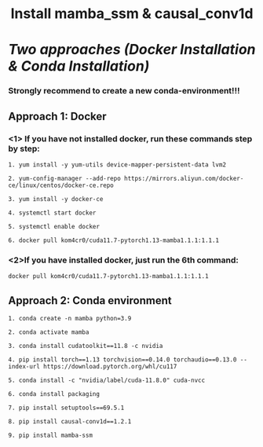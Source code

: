<h1 align='center'>Install mamba_ssm & causal_conv1d</h1>

# ___Two approaches (Docker Installation & Conda Installation)___
### Strongly recommend to create a new conda-environment!!!

## Approach 1: Docker

### <1> If you have not installed docker, run these commands step by step:

```shell
1. yum install -y yum-utils device-mapper-persistent-data lvm2

2. yum-config-manager --add-repo https://mirrors.aliyun.com/docker-ce/linux/centos/docker-ce.repo

3. yum install -y docker-ce

4. systemctl start docker

5. systemctl enable docker

6. docker pull kom4cr0/cuda11.7-pytorch1.13-mamba1.1.1:1.1.1
```

### <2>If you have installed docker, just run the 6th command:

```shell
docker pull kom4cr0/cuda11.7-pytorch1.13-mamba1.1.1:1.1.1
```



## Approach 2: Conda environment

```shell
1. conda create -n mamba python=3.9

2. conda activate mamba

3. conda install cudatoolkit==11.8 -c nvidia

4. pip install torch==1.13 torchvision==0.14.0 torchaudio==0.13.0 --index-url https://download.pytorch.org/whl/cu117

5. conda install -c "nvidia/label/cuda-11.8.0" cuda-nvcc

6. conda install packaging

7. pip install setuptools==69.5.1

8. pip install causal-conv1d==1.2.1

9. pip install mamba-ssm
```
